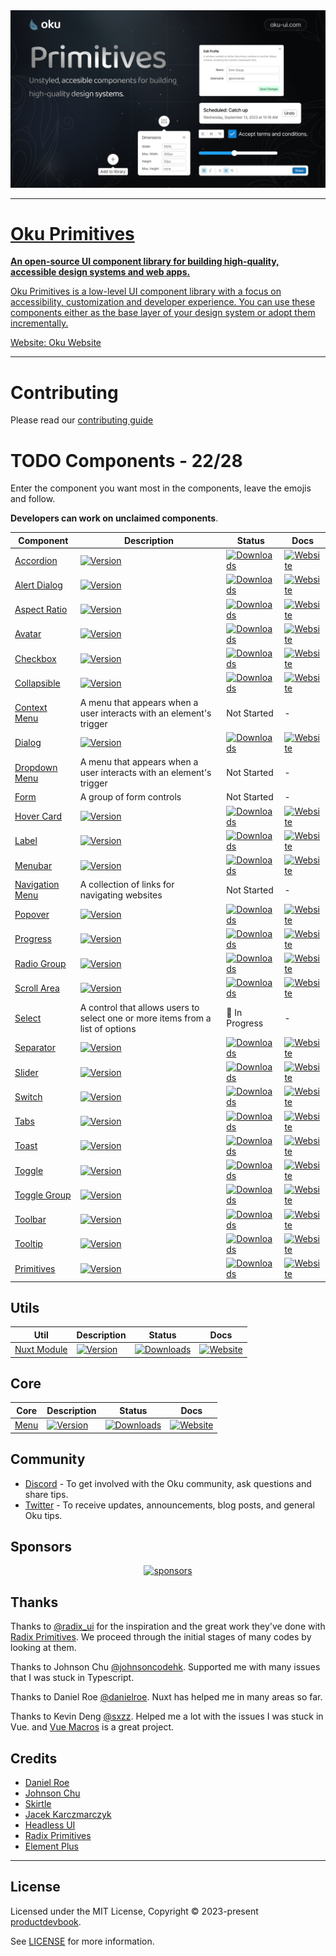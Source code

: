 <a href="https://oku-ui.com">
  <img alt="Oku UI hero image" src="https://github.com/oku-ui/primitives/blob/main/.github/assets/primitives-cover.png?raw=true"
</a>

---

# Oku Primitives

**An open-source UI component library for building high-quality, accessible design systems and web apps.**

Oku Primitives is a low-level UI component library with a focus on accessibility, customization and developer experience. You can use these components either as the base layer of your design system or adopt them incrementally.

Website: [Oku Website](https://oku-ui.com)

---

# Contributing

Please read our [contributing guide](https://github.com/oku-ui/primitives/blob/master/CONTRIBUTING.md)

# TODO Components - 22/28

Enter the component you want most in the components, leave the emojis and follow.

**Developers can work on unclaimed components**.

| Component | Description | Status | Docs |
| --- | --- | --- | --- |
| [Accordion](https://oku-ui.com/primitives/components/accordion) | <span><a href="https://www.npmjs.com/package/@oku-ui/accordion "><img src="https://img.shields.io/npm/v/@oku-ui/accordion.svg?style=flat&colorA=18181B&colorB=28CF8D" alt="Version"></a> </span> | <span> <a href="https://www.npmjs.com/package/@oku-ui/accordion"><img src="https://img.shields.io/npm/dm/@oku-ui/accordion.svg?style=flat&colorA=18181B&colorB=28CF8D" alt="Downloads"></a> </span> | <span> <a href="https://oku-ui.com/primitives/components/accordion"><img src="https://img.shields.io/badge/Open%20Documentation-18181B" alt="Website"></a> </span> |
| [Alert Dialog](https://oku-ui.com/primitives/components/alert-dialog) | <span><a href="https://www.npmjs.com/package/@oku-ui/alert-dialog "><img src="https://img.shields.io/npm/v/@oku-ui/alert-dialog.svg?style=flat&colorA=18181B&colorB=28CF8D" alt="Version"></a> </span> | <span> <a href="https://www.npmjs.com/package/@oku-ui/alert-dialog"><img src="https://img.shields.io/npm/dm/@oku-ui/alert-dialog.svg?style=flat&colorA=18181B&colorB=28CF8D" alt="Downloads"></a> </span> | <span> <a href="https://oku-ui.com/primitives/components/alert-dialog"><img src="https://img.shields.io/badge/Open%20Documentation-18181B" alt="Website"></a> </span> |
| [Aspect Ratio](https://oku-ui.com/primitives/components/aspect-ratio) | <span><a href="https://www.npmjs.com/package/@oku-ui/aspect-ratio "><img src="https://img.shields.io/npm/v/@oku-ui/aspect-ratio.svg?style=flat&colorA=18181B&colorB=28CF8D" alt="Version"></a> </span> | <span> <a href="https://www.npmjs.com/package/@oku-ui/aspect-ratio"><img src="https://img.shields.io/npm/dm/@oku-ui/aspect-ratio.svg?style=flat&colorA=18181B&colorB=28CF8D" alt="Downloads"></a> </span> | <span> <a href="https://oku-ui.com/primitives/components/aspect-ratio"><img src="https://img.shields.io/badge/Open%20Documentation-18181B" alt="Website"></a> </span> |
| [Avatar](https://oku-ui.com/primitives/components/avatar) | <span><a href="https://www.npmjs.com/package/@oku-ui/avatar "><img src="https://img.shields.io/npm/v/@oku-ui/avatar?style=flat&colorA=18181B&colorB=28CF8D" alt="Version"></a> </span> | <span> <a href="https://www.npmjs.com/package/@oku-ui/avatar"><img src="https://img.shields.io/npm/dm/@oku-ui/avatar?style=flat&colorA=18181B&colorB=28CF8D" alt="Downloads"></a></span> | <span> <a href="https://oku-ui.com/primitives/components/avatar"><img src="https://img.shields.io/badge/Open%20Documentation-18181B" alt="Website"></a> |
| [Checkbox](https://oku-ui.com/primitives/components/checkbox) | <span><a href="https://www.npmjs.com/package/@oku-ui/checkbox "><img src="https://img.shields.io/npm/v/@oku-ui/checkbox?style=flat&colorA=18181B&colorB=28CF8D" alt="Version"></a> </span> | <span> <a href="https://www.npmjs.com/package/@oku-ui/checkbox"> <img src="https://img.shields.io/npm/dm/@oku-ui/checkbox?style=flat&colorA=18181B&colorB=28CF8D" alt="Downloads"> </a> </span> | <span> <a href="https://oku-ui.com/primitives/components/checkbox"><img src="https://img.shields.io/badge/Open%20Documentation-18181B" alt="Website"></a> |
| [Collapsible](https://oku-ui.com/primitives/components/collapsible) | <span><a href="https://www.npmjs.com/package/@oku-ui/collapsible "><img src="https://img.shields.io/npm/v/@oku-ui/collapsible?style=flat&colorA=18181B&colorB=28CF8D" alt="Version"></a> </span> | <span> <a href="https://www.npmjs.com/package/@oku-ui/collapsible"> <img src="https://img.shields.io/npm/dm/@oku-ui/collapsible?style=flat&colorA=18181B&colorB=28CF8D" alt="Downloads"> </a> </span> | <span> <a href="https://oku-ui.com/primitives/components/collapsible"><img src="https://img.shields.io/badge/Open%20Documentation-18181B" alt="Website"></a> |
| [Context Menu](https://github.com/oku-ui/primitives/issues/8) | A menu that appears when a user interacts with an element's trigger | Not Started | -  |
| [Dialog](https://oku-ui.com/primitives/components/dialog) | <span><a href="https://www.npmjs.com/package/@oku-ui/dialog "><img src="https://img.shields.io/npm/v/@oku-ui/dialog?style=flat&colorA=18181B&colorB=28CF8D" alt="Version"></a> </span> | <span> <a href="https://www.npmjs.com/package/@oku-ui/dialog"> <img src="https://img.shields.io/npm/dm/@oku-ui/dialog?style=flat&colorA=18181B&colorB=28CF8D" alt="Downloads"> </a> </span> | <span> <a href="https://oku-ui.com/primitives/components/dialog"><img src="https://img.shields.io/badge/Open%20Documentation-18181B" alt="Website"></a> |
| [Dropdown Menu](https://github.com/oku-ui/primitives/issues/10) | A menu that appears when a user interacts with an element's trigger | Not Started | -  |
| [Form](https://github.com/oku-ui/primitives/issues/11) | A group of form controls | Not Started | -  |
| [Hover Card](https://oku-ui.com/primitives/components/hover-card) | <span><a href="https://www.npmjs.com/package/@oku-ui/hover-card "><img src="https://img.shields.io/npm/v/@oku-ui/hover-card?style=flat&colorA=18181B&colorB=28CF8D" alt="Version"></a> </span> | <span> <a href="https://www.npmjs.com/package/@oku-ui/hover-card"> <img src="https://img.shields.io/npm/dm/@oku-ui/hover-card?style=flat&colorA=18181B&colorB=28CF8D" alt="Downloads"> </a> </span> | <span> <a href="https://oku-ui.com/primitives/components/hover-card"><img src="https://img.shields.io/badge/Open%20Documentation-18181B" alt="Website"></a> |
| [Label](https://oku-ui.com/primitives/components/label) | <span><a href="https://www.npmjs.com/package/@oku-ui/label "><img src="https://img.shields.io/npm/v/@oku-ui/label?style=flat&colorA=18181B&colorB=28CF8D" alt="Version"></a> </span> | <span> <a href="https://www.npmjs.com/package/@oku-ui/label"> <img src="https://img.shields.io/npm/dm/@oku-ui/label?style=flat&colorA=18181B&colorB=28CF8D" alt="Downloads"> </a> </span> | <span> <a href="https://oku-ui.com/primitives/components/label"><img src="https://img.shields.io/badge/Open%20Documentation-18181B" alt="Website"></a> |
| [Menubar](https://oku-ui.com/primitives/components/menubar) | <span><a href="https://www.npmjs.com/package/@oku-ui/menubar "><img src="https://img.shields.io/npm/v/@oku-ui/menubar?style=flat&colorA=18181B&colorB=28CF8D" alt="Version"></a> </span> | <span> <a href="https://www.npmjs.com/package/@oku-ui/menubar"> <img src="https://img.shields.io/npm/dm/@oku-ui/menubar?style=flat&colorA=18181B&colorB=28CF8D" alt="Downloads"> </a> </span> | <span> <a href="https://oku-ui.com/primitives/components/menubar"><img src="https://img.shields.io/badge/Open%20Documentation-18181B" alt="Website"></a> |
| [Navigation Menu](https://github.com/oku-ui/primitives/issues/14) | A collection of links for navigating websites | Not Started | -  |
| [Popover](https://oku-ui.com/primitives/components/popover) | <span><a href="https://www.npmjs.com/package/@oku-ui/popover "><img src="https://img.shields.io/npm/v/@oku-ui/popover?style=flat&colorA=18181B&colorB=28CF8D" alt="Version"></a> </span> | <span> <a href="https://www.npmjs.com/package/@oku-ui/popover"> <img src="https://img.shields.io/npm/dm/@oku-ui/popover?style=flat&colorA=18181B&colorB=28CF8D" alt="Downloads"> </a> </span> | <span> <a href="https://oku-ui.com/primitives/components/popover"><img src="https://img.shields.io/badge/Open%20Documentation-18181B" alt="Website"></a> </span> |
| [Progress](https://oku-ui.com/primitives/components/progress) | <span><a href="https://www.npmjs.com/package/@oku-ui/progress "><img src="https://img.shields.io/npm/v/@oku-ui/progress?style=flat&colorA=18181B&colorB=28CF8D" alt="Version"></a> </span> | <span> <a href="https://www.npmjs.com/package/@oku-ui/progress"> <img src="https://img.shields.io/npm/dm/@oku-ui/progress?style=flat&colorA=18181B&colorB=28CF8D" alt="Downloads"> </a> </span> | <span> <a href="https://oku-ui.com/primitives/components/progress"><img src="https://img.shields.io/badge/Open%20Documentation-18181B" alt="Website"></a> </span> |
| [Radio Group](https://oku-ui.com/primitives/components/radio-group) | <span><a href="https://www.npmjs.com/package/@oku-ui/radio-group "><img src="https://img.shields.io/npm/v/@oku-ui/radio-group?style=flat&colorA=18181B&colorB=28CF8D" alt="Version"></a> </span> | <span> <a href="https://www.npmjs.com/package/@oku-ui/radio-group"> <img src="https://img.shields.io/npm/dm/@oku-ui/radio-group?style=flat&colorA=18181B&colorB=28CF8D" alt="Downloads"> </a> </span> | <span> <a href="https://oku-ui.com/primitives/components/radio-group"><img src="https://img.shields.io/badge/Open%20Documentation-18181B" alt="Website"></a> </span> |
| [Scroll Area](https://oku-ui.com/primitives/components/scroll-area) | <span><a href="https://www.npmjs.com/package/@oku-ui/scroll-area "><img src="https://img.shields.io/npm/v/@oku-ui/scroll-area?style=flat&colorA=18181B&colorB=28CF8D" alt="Version"></a> </span> | <span> <a href="https://www.npmjs.com/package/@oku-ui/scroll-area"> <img src="https://img.shields.io/npm/dm/@oku-ui/scroll-area?style=flat&colorA=18181B&colorB=28CF8D" alt="Downloads"> </a> </span> | <span> <a href="https://oku-ui.com/primitives/components/scroll-area"><img src="https://img.shields.io/badge/Open%20Documentation-18181B" alt="Website"></a> </span> |
| [Select](https://github.com/oku-ui/primitives/issues/19) | A control that allows users to select one or more items from a list of options | 🚧 In Progress | -  |
| [Separator](https://oku-ui.com/primitives/components/separator) | <span><a href="https://www.npmjs.com/package/@oku-ui/separator "><img src="https://img.shields.io/npm/v/@oku-ui/separator?style=flat&colorA=18181B&colorB=28CF8D" alt="Version"></a> </span> | <span> <a href="https://www.npmjs.com/package/@oku-ui/separator"> <img src="https://img.shields.io/npm/dm/@oku-ui/separator?style=flat&colorA=18181B&colorB=28CF8D" alt="Downloads"> </a> </span> | <span> <a href="https://oku-ui.com/primitives/components/separator"><img src="https://img.shields.io/badge/Open%20Documentation-18181B" alt="Website"></a> </span> |
| [Slider](https://oku-ui.com/primitives/components/slider) | <span><a href="https://www.npmjs.com/package/@oku-ui/slider "><img src="https://img.shields.io/npm/v/@oku-ui/slider?style=flat&colorA=18181B&colorB=28CF8D" alt="Version"></a> </span> | <span> <a href="https://www.npmjs.com/package/@oku-ui/slider"> <img src="https://img.shields.io/npm/dm/@oku-ui/slider?style=flat&colorA=18181B&colorB=28CF8D" alt="Downloads"> </a> </span> | <span> <a href="https://oku-ui.com/primitives/components/slider"><img src="https://img.shields.io/badge/Open%20Documentation-18181B" alt="Website"></a> </span> |
| [Switch](https://oku-ui.com/primitives/components/switch) | <span><a href="https://www.npmjs.com/package/@oku-ui/switch "><img src="https://img.shields.io/npm/v/@oku-ui/switch?style=flat&colorA=18181B&colorB=28CF8D" alt="Version"></a> </span> | <span> <a href="https://www.npmjs.com/package/@oku-ui/switch"> <img src="https://img.shields.io/npm/dm/@oku-ui/switch?style=flat&colorA=18181B&colorB=28CF8D" alt="Downloads"> </a> </span> | <span> <a href="https://oku-ui.com/primitives/components/slider"><img src="https://img.shields.io/badge/Open%20Documentation-18181B" alt="Website"></a> </span> |
| [Tabs](https://oku-ui.com/primitives/components/tabs) | <span><a href="https://www.npmjs.com/package/@oku-ui/tabs "><img src="https://img.shields.io/npm/v/@oku-ui/tabs?style=flat&colorA=18181B&colorB=28CF8D" alt="Version"></a> </span> | <span> <a href="https://www.npmjs.com/package/@oku-ui/tabs"> <img src="https://img.shields.io/npm/dm/@oku-ui/tabs?style=flat&colorA=18181B&colorB=28CF8D" alt="Downloads"> </a> </span> | <span> <a href="https://oku-ui.com/primitives/components/slider"><img src="https://img.shields.io/badge/Open%20Documentation-18181B" alt="Website"></a> </span> |
| [Toast](https://oku-ui.com/primitives/components/toast) | <span><a href="https://www.npmjs.com/package/@oku-ui/toast "><img src="https://img.shields.io/npm/v/@oku-ui/toast?style=flat&colorA=18181B&colorB=28CF8D" alt="Version"></a> </span> | <span> <a href="https://www.npmjs.com/package/@oku-ui/toast"> <img src="https://img.shields.io/npm/dm/@oku-ui/toast?style=flat&colorA=18181B&colorB=28CF8D" alt="Downloads"> </a> </span> | <span> <a href="https://oku-ui.com/primitives/components/toast"><img src="https://img.shields.io/badge/Open%20Documentation-18181B" alt="Website"></a> </span> |
| [Toggle](https://oku-ui.com/primitives/components/toggle) | <span><a href="https://www.npmjs.com/package/@oku-ui/toggle "><img src="https://img.shields.io/npm/v/@oku-ui/toggle?style=flat&colorA=18181B&colorB=28CF8D" alt="Version"></a> </span> | <span> <a href="https://www.npmjs.com/package/@oku-ui/toggle"> <img src="https://img.shields.io/npm/dm/@oku-ui/toggle?style=flat&colorA=18181B&colorB=28CF8D" alt="Downloads"> </a> </span> | <span> <a href="https://oku-ui.com/primitives/components/toggle"><img src="https://img.shields.io/badge/Open%20Documentation-18181B" alt="Website"></a> </span> |
| [Toggle Group](https://oku-ui.com/primitives/components/toggle-group) | <span><a href="https://www.npmjs.com/package/@oku-ui/toggle-group "><img src="https://img.shields.io/npm/v/@oku-ui/toggle-group?style=flat&colorA=18181B&colorB=28CF8D" alt="Version"></a> </span> | <span> <a href="https://www.npmjs.com/package/@oku-ui/toggle-group"> <img src="https://img.shields.io/npm/dm/@oku-ui/toggle-group?style=flat&colorA=18181B&colorB=28CF8D" alt="Downloads"> </a> </span> | <span> <a href="https://oku-ui.com/primitives/components/slider"><img src="https://img.shields.io/badge/Open%20Documentation-18181B" alt="Website"></a> </span> |
| [Toolbar](https://oku-ui.com/primitives/components/toolbar) | <span><a href="https://www.npmjs.com/package/@oku-ui/toolbar "><img src="https://img.shields.io/npm/v/@oku-ui/toolbar?style=flat&colorA=18181B&colorB=28CF8D" alt="Version"></a> </span> | <span> <a href="https://www.npmjs.com/package/@oku-ui/toolbar"> <img src="https://img.shields.io/npm/dm/@oku-ui/switch?style=flat&colorA=18181B&colorB=28CF8D" alt="Downloads"> </a> </span> | <span> <a href="https://oku-ui.com/primitives/components/toolbar"><img src="https://img.shields.io/badge/Open%20Documentation-18181B" alt="Website"></a> </span> |
| [Tooltip](https://oku-ui.com/primitives/components/tooltip) | <span><a href="https://www.npmjs.com/package/@oku-ui/tooltip "><img src="https://img.shields.io/npm/v/@oku-ui/tooltip?style=flat&colorA=18181B&colorB=28CF8D" alt="Version"></a> </span> | <span> <a href="https://www.npmjs.com/package/@oku-ui/tooltip"> <img src="https://img.shields.io/npm/dm/@oku-ui/tooltip?style=flat&colorA=18181B&colorB=28CF8D" alt="Downloads"> </a> </span> | <span> <a href="https://oku-ui.com/primitives/components/tooltip"><img src="https://img.shields.io/badge/Open%20Documentation-18181B" alt="Website"></a> </span> |
| [Primitives](https://oku-ui.com/primitives) | <span><a href="https://www.npmjs.com/package/@oku-ui/primitives "><img src="https://img.shields.io/npm/v/@oku-ui/primitives?style=flat&colorA=18181B&colorB=28CF8D" alt="Version"></a> </span> | <span> <a href="https://www.npmjs.com/package/@oku-ui/primitives"> <img src="https://img.shields.io/npm/dm/@oku-ui/primitives?style=flat&colorA=18181B&colorB=28CF8D" alt="Downloads"> </a> </span> | <span> <a href="https://oku-ui.com/primitives/components/primitives"><img src="https://img.shields.io/badge/Open%20Documentation-18181B" alt="Website"></a> </span> |


## Utils

| Util | Description | Status | Docs |
| --- | --- | --- | --- |
| [Nuxt Module](https://oku-ui.com/primitives/introduction/nuxt) | <span><a href="https://www.npmjs.com/package/@oku-ui/primitives-nuxt"><img src="https://img.shields.io/npm/v/@oku-ui/primitives-nuxt?style=flat&colorA=18181B&colorB=28CF8D" alt="Version"></a> </span> | <span> <a href="https://www.npmjs.com/package/@oku-ui/primitives-nuxt"> <img src="https://img.shields.io/npm/dm/@oku-ui/primitives-nuxt?style=flat&colorA=18181B&colorB=28CF8D" alt="Downloads"> </a> </span> | <span> <a href="ttps://oku-ui.com/primitives/introduction/nuxt"><img src="https://img.shields.io/badge/Open%20Documentation-18181B" alt="Website"></a> </span> |

## Core

| Core | Description | Status | Docs |
| --- | --- | --- | --- |
| [Menu](https://oku-ui.com/primitives/core/menu) | <span><a href="https://www.npmjs.com/package/@oku-ui/menu "><img src="https://img.shields.io/npm/v/@oku-ui/menu?style=flat&colorA=18181B&colorB=28CF8D" alt="Version"></a> </span> | <span> <a href="https://www.npmjs.com/package/@oku-ui/menu"> <img src="https://img.shields.io/npm/dm/@oku-ui/menu?style=flat&colorA=18181B&colorB=28CF8D" alt="Downloads"> </a> </span> | <span> <a href="https://oku-ui.com/primitives/core/menu"><img src="https://img.shields.io/badge/Open%20Documentation-18181B" alt="Website"></a> |

## Community

- [Discord](https://chat.productdevbook.com) - To get involved with the Oku community, ask questions and share tips.
- [Twitter](https://twitter.com/oku_ui) - To receive updates, announcements, blog posts, and general Oku tips.

## Sponsors

<p align="center">
  <a href="https://cdn.jsdelivr.net/gh/productdevbook/static/sponsors.svg">
    <img alt="sponsors" src='https://cdn.jsdelivr.net/gh/productdevbook/static/sponsors.svg'/>
  </a>
</p>


## Thanks

Thanks to [@radix_ui](https://github.com/radix-ui/primitives) for the inspiration and the great work they've done with [Radix Primitives](https://radix-ui.com). We proceed through the initial stages of many codes by looking at them.

Thanks to Johnson Chu [@johnsoncodehk](https://github.com/johnsoncodehk). Supported me with many issues that I was stuck in Typescript.

Thanks to Daniel Roe [@danielroe](https://github.com/danielroe). Nuxt has helped me in many areas so far.

Thanks to Kevin Deng [@sxzz](https://github.com/sxzz). Helped me a lot with the issues I was stuck in Vue. and [Vue Macros](https://vue-macros.sxzz.moe) is a great project.

## Credits

- [Daniel Roe](https://github.com/danielroe)
- [Johnson Chu](https://github.com/johnsoncodehk)
- [Skirtle](https://github.com/skirtles-code)
- [Jacek Karczmarczyk](https://github.com/jacekkarczmarczyk)
- [Headless UI](https://headlessui.com/)
- [Radix Primitives](https://radix-ui.com/)
- [Element Plus](https://github.com/element-plus/element-plus)

---

## License

Licensed under the MIT License, Copyright © 2023-present [productdevbook](https://twitter.com/productdevbook).

See [LICENSE](./LICENSE) for more information.